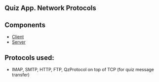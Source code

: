 ## Quiz App. Network Protocols
 

## Components
- <a href='client'>Client</a>
- <a href='server'>Server</a>

## Protocols used:
- IMAP, SMTP, HTTP, FTP, QzProtocol on top of TCP (for quiz message transfer)

